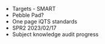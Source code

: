 
* Targets - SMART
* Pebble Pad?
* One page iQTS standards
* SPR2 2023/02/17
* Subject knowledge audit progress
